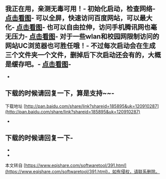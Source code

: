 我正在用，亲测无毒可用！-
初始化启动，检查网络-
[点击看图](http://old.eqishare.com/attachment/Mon_1301/3_2444_79a43f79c5e2629.png?39)-
可以全屏，快速访问百度网站，可以最大化-
[点击看图](http://old.eqishare.com/attachment/thumb/Mon_1301/3_2444_f090e152dd330bb.png?35)-
也可以自由拉伸，访问手机腾讯网也毫无压力-
[点击看图](http://old.eqishare.com/attachment/Mon_1301/3_2444_d1b4e5e6fba090c.png?36)-
对于一些wlan和校园网限制访问的网站UC浏览器也可胜任哦！-
不过每次启动会在生成三个文件夹一个文件，删掉后下次启动还会有的，大概是缓存吧。-
[点击看图](http://old.eqishare.com/attachment/Mon_1301/3_2444_f7bd92e3694360f.png?40)-
-
-
下载的时候请回复一下，算是支持~~-
-
下载地址 [http://pan.baidu.com/share/link?shareid=185895&uk=120910287](http://pan.baidu.com/share/link?shareid=185895&uk=120910287)

-
下载的时候请回复一下-
-
-

-

本文转自 [https://www.eqishare.com/softwaretool/391.html](https://www.eqishare.com/softwaretool/391.html)，如有侵权，请联系删除。